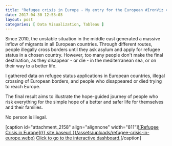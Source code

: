 ```yaml
---
title: "Refugee crisis in Europe - My entry for the European #IronViz competition"
date: 2017-04-30 12:53:03
layout: post
categories: [ Data Visualization, Tableau ]
---
```


Since 2010, the unstable situation in the middle east generated a massive inflow of migrants in all European countries. Through different routes, people illegally cross borders until they ask asylum and apply for refugee status in a chosen country. However, too many people don't make the final destination, as they disappear - or die - in the mediterranean sea, or on their way to a better life.

I gathered data on refugee status applications in European countries, illegal crossing of European borders, and people who disappeared or died trying to reach Europe.

The final result aims to illustrate the hope-guided journey of people who risk everything for the simple hope of a better and safer life for themselves and their families.

No person is illegal.

[caption id="attachment\_2158" align="alignnone" width="811"][![Refugee Crisis in Europe]({{ site.baseurl }}/assets/uploads/refugee-crisis-in-europe.webp)](https://public.tableau.com/views/RefugeecrisisinEurope_0/RefugeeCrisisinEurope?:embed=y&:display_count=yes) [Click to go to the interactive dashboard.](https://public.tableau.com/views/RefugeecrisisinEurope_0/RefugeeCrisisinEurope?:embed=y&:display_count=yes)[/caption]
